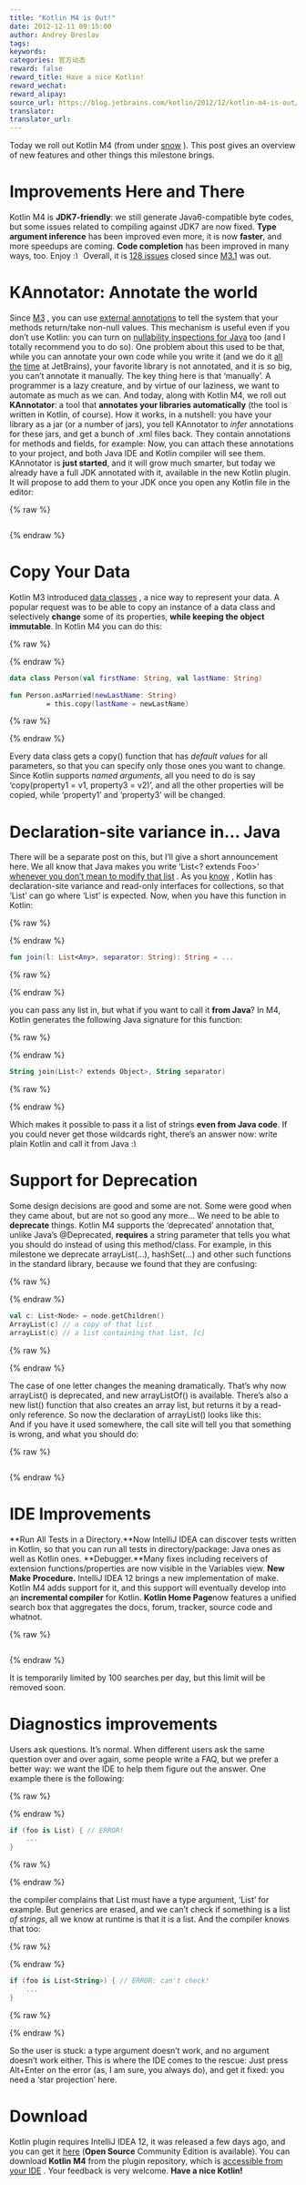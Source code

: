 ```yaml
---
title: "Kotlin M4 is Out!"
date: 2012-12-11 09:15:00
author: Andrey Breslav
tags:
keywords:
categories: 官方动态
reward: false
reward_title: Have a nice Kotlin!
reward_wechat:
reward_alipay:
source_url: https://blog.jetbrains.com/kotlin/2012/12/kotlin-m4-is-out/
translator:
translator_url:
---
```


Today we roll out Kotlin M4 (from under [snow](http://www.google.ru/imgres?um=1&hl=en&newwindow=1&sa=N&tbo=d&biw=1320&bih=1106&tbm=isch&tbnid=q5-uJPbVI3jRFM:&imgrefurl=http://mr-stroy.com/news/498/45&docid=hUulWRZZmtitkM&imgurl=http://mr-stroy.com/uploads/images/sneg-spb.jpg&w=784&h=500&ei=sG28UMayC4nZ4QT22IDYCw&zoom=1&iact=hc&vpx=4&vpy=288&dur=1347&hovh=179&hovw=281&tx=179&ty=150&sig=101271244132511519226&page=1&tbnh=139&tbnw=206&start=0&ndsp=36&ved=1t:429,r:6,s:0,i:102) ). This post gives an overview of new features and other things this milestone brings.<span id="more-731"></span>
# Improvements Here and There

Kotlin M4 is **JDK7-friendly**: we still generate Java6-compatible byte codes, but some issues related to compiling against JDK7 are now fixed.
**Type argument inference** has been improved even more, it is now **faster**, and more speedups are coming.
**Code completion** has been improved in many ways, too. Enjoy <img alt=":)" class="wp-smiley" data-recalc-dims="1" src="https://i2.wp.com/blog.jetbrains.com/kotlin/wp-includes/images/smilies/simple-smile.png?w=640&amp;ssl=1" style="height: 1em; max-height: 1em;"/>
Overall, it is [128 issues](http://youtrack.jetbrains.com/issues/KT?p=0&q=%23Resolved+resolved+date%3A+2012-10-11+..+2012-12-01&f=false) closed since [M3.1](http://blog.jetbrains.com/kotlin/2012/10/dogfooding-kotlin-and-m3-1/) was out.
# KAnnotator: Annotate the world

Since [M3](http://blog.jetbrains.com/kotlin/2012/09/kotlin-m3-is-out/) , you can use [external annotations](http://blog.jetbrains.com/kotlin/using-external-annotations/) to tell the system that your methods return/take non-null values. This mechanism is useful even if you don’t use Kotlin: you can turn on [nullability inspections for Java](http://www.jetbrains.com/idea/documentation/howto.html) too (and I totally recommend you to do so).
One problem about this used to be that, while you can annotate your own code while you write it (and we do it [all](https://github.com/JetBrains/kotlin/blob/master/compiler/frontend/src/org/jetbrains/jet/lang/types/TypeConstructor.java) [the](https://github.com/JetBrains/intellij-community/blob/master/platform/util/src/com/intellij/util/text/CharArrayUtil.java) [time](https://github.com/JetBrains/la-clojure/blob/master/src/org/jetbrains/plugins/clojure/utils/ClojureUtils.java) at JetBrains), your favorite library is not annotated, and it is so big, you can’t annotate it manually.
The key thing here is that ‘manually’. A programmer is a lazy creature, and by virtue of our laziness, we want to automate as much as we can. And today, along with Kotlin M4, we roll out **KAnnotator**: a tool that **annotates your libraries automatically** (the tool is written in Kotlin, of course).
How it works, in a nutshell: you have your library as a jar (or a number of jars), you tell KAnnotator to *infer* annotations for these jars, and get a bunch of .xml files back. They contain annotations for methods and fields, for example:
<img alt="" class="aligncenter size-full wp-image-740" data-recalc-dims="1" sizes="(max-width: 409px) 100vw, 409px" src="https://i0.wp.com/blog.jetbrains.com/kotlin/files/2012/12/annotations.xml_.png?resize=409%2C149&amp;ssl=1" srcset="https://i0.wp.com/blog.jetbrains.com/kotlin/files/2012/12/annotations.xml_.png?resize=300%2C109&amp;ssl=1 300w, https://i0.wp.com/blog.jetbrains.com/kotlin/files/2012/12/annotations.xml_.png?w=409&amp;ssl=1 409w"/>Now, you can attach these annotations to your project, and both Java IDE and Kotlin compiler will see them.
KAnnotator is **just started**, and it will grow much smarter, but today we already have a full JDK annotated with it, available in the new Kotlin plugin. It will propose to add them to your JDK once you open any Kotlin file in the editor:

{% raw %}
<p><a href="https://i0.wp.com/blog.jetbrains.com/kotlin/files/2012/12/JDK-annotations-1.png"><img alt="" class="aligncenter size-full wp-image-742" data-recalc-dims="1" sizes="(max-width: 610px) 100vw, 610px" src="https://i0.wp.com/blog.jetbrains.com/kotlin/files/2012/12/JDK-annotations-1.png?resize=610%2C53&amp;ssl=1" srcset="https://i0.wp.com/blog.jetbrains.com/kotlin/files/2012/12/JDK-annotations-1.png?resize=300%2C26&amp;ssl=1 300w, https://i0.wp.com/blog.jetbrains.com/kotlin/files/2012/12/JDK-annotations-1.png?w=610&amp;ssl=1 610w"/></a></p>
{% endraw %}

# Copy Your Data

Kotlin M3 introduced [data classes](http://blog.jetbrains.com/kotlin/2012/09/how-do-you-traverse-a-map/) , a nice way to represent your data. A popular request was to be able to copy an instance of a data class and selectively **change** some of its properties, **while keeping the object immutable**.
In Kotlin M4 you can do this:

{% raw %}
<p></p>
{% endraw %}

```kotlin
data class Person(val firstName: String, val lastName: String)
 
fun Person.asMarried(newLastName: String)
         = this.copy(lastName = newLastName)
```

{% raw %}
<p></p>
{% endraw %}

Every data class gets a copy() function that has *default values* for all parameters, so that you can specify only those ones you want to change. Since Kotlin supports *named arguments*, all you need to do is say ‘copy(property1 = v1, property3 = v2)’, and all the other properties will be copied, while ‘property1’ and ‘property3’ will be changed.
# Declaration-site variance in… Java

There will be a separate post on this, but I’ll give a short announcement here. We all know that Java makes you write ‘List<? extends Foo>’ [whenever you don’t mean to modify that list](http://www.eecs.qmul.ac.uk/~mmh/APD/bloch/generics.pdf) . As you [know](http://blog.jetbrains.com/kotlin/2012/09/kotlin-m3-is-out/) , Kotlin has declaration-site variance and read-only interfaces for collections, so that ‘List<String>’ can go where ‘List<Object>’ is expected. Now, when you have this function in Kotlin:

{% raw %}
<p></p>
{% endraw %}

```kotlin
fun join(l: List<Any>, separator: String): String = ...
```

{% raw %}
<p></p>
{% endraw %}

you can pass any list in, but what if you want to call it **from Java**?
In M4, Kotlin generates the following Java signature for this function:

{% raw %}
<p></p>
{% endraw %}

```kotlin
String join(List<? extends Object>, String separator)
```

{% raw %}
<p></p>
{% endraw %}

Which makes it possible to pass it a list of strings **even from Java code**.
If you could never get those wildcards right, there’s an answer now: write plain Kotlin and call it from Java <img alt=":)" class="wp-smiley" data-recalc-dims="1" src="https://i2.wp.com/blog.jetbrains.com/kotlin/wp-includes/images/smilies/simple-smile.png?w=640&amp;ssl=1" style="height: 1em; max-height: 1em;"/>
# Support for Deprecation

Some design decisions are good and some are not. Some were good when they came about, but are not so good any more… We need to be able to **deprecate** things. Kotlin M4 supports the ‘deprecated’ annotation that, unlike Java’s @Deprecated, **requires** a string parameter that tells you what you should do instead of using this method/class.
For example, in this milestone we deprecate arrayList(…), hashSet(…) and other such functions in the standard library, because we found that they are confusing:

{% raw %}
<p></p>
{% endraw %}

```kotlin
val c: List<Node> = node.getChildren()
ArrayList(c) // a copy of that list
arrayList(c) // a list containing that list, [c]
```

{% raw %}
<p></p>
{% endraw %}

The case of one letter changes the meaning dramatically. That’s why now arrayList() is deprecated, and new arrayListOf() is available. There’s also a new list() function that also creates an array list, but returns it by a read-only reference. So now the declaration of arrayList() looks like this:
<img alt="" class="aligncenter size-full wp-image-773" data-recalc-dims="1" sizes="(max-width: 564px) 100vw, 564px" src="https://i1.wp.com/blog.jetbrains.com/kotlin/files/2012/12/arrayList-1.png?resize=564%2C42&amp;ssl=1" srcset="https://i1.wp.com/blog.jetbrains.com/kotlin/files/2012/12/arrayList-1.png?resize=300%2C22&amp;ssl=1 300w, https://i1.wp.com/blog.jetbrains.com/kotlin/files/2012/12/arrayList-1.png?w=564&amp;ssl=1 564w"/><br/>
And if you have it used somewhere, the call site will tell you that something is wrong, and what you should do:

{% raw %}
<p><a href="https://i0.wp.com/blog.jetbrains.com/kotlin/files/2012/12/deprecated.png"><img alt="" class="aligncenter size-full wp-image-745" data-recalc-dims="1" sizes="(max-width: 617px) 100vw, 617px" src="https://i0.wp.com/blog.jetbrains.com/kotlin/files/2012/12/deprecated.png?resize=617%2C79&amp;ssl=1" srcset="https://i0.wp.com/blog.jetbrains.com/kotlin/files/2012/12/deprecated.png?resize=300%2C38&amp;ssl=1 300w, https://i0.wp.com/blog.jetbrains.com/kotlin/files/2012/12/deprecated.png?w=617&amp;ssl=1 617w"/></a></p>
{% endraw %}

# IDE Improvements

**Run All Tests in a Directory.**Now IntelliJ IDEA can discover tests written in Kotlin, so that you can run all tests in directory/package: Java ones as well as Kotlin ones.
**Debugger.**Many fixes including receivers of extension functions/properties are now visible in the Variables view.
**New Make Procedure.** IntelliJ IDEA 12 brings a new implementation of make. Kotlin M4 adds support for it, and this support will eventually develop into an **incremental compiler** for Kotlin.
**Kotlin Home Page**now features a unified search box that aggregates the docs, forum, tracker, source code and whatnot.

{% raw %}
<p><a href="https://i0.wp.com/blog.jetbrains.com/kotlin/files/2012/12/Search.png"><img alt="" class="aligncenter size-full wp-image-747" data-recalc-dims="1" sizes="(max-width: 690px) 100vw, 690px" src="https://i0.wp.com/blog.jetbrains.com/kotlin/files/2012/12/Search.png?resize=640%2C318&amp;ssl=1" srcset="https://i0.wp.com/blog.jetbrains.com/kotlin/files/2012/12/Search.png?resize=300%2C149&amp;ssl=1 300w, https://i0.wp.com/blog.jetbrains.com/kotlin/files/2012/12/Search.png?w=690&amp;ssl=1 690w"/></a></p>
{% endraw %}

It is temporarily limited by 100 searches per day, but this limit will be removed soon.
# Diagnostics improvements

Users ask questions. It’s normal. When different users ask the same question over and over again, some people write a FAQ, but we prefer a better way: we want the IDE to help them figure out the answer. One example there is the following:

{% raw %}
<p></p>
{% endraw %}

```kotlin
if (foo is List) { // ERROR!
    ...
}
```

{% raw %}
<p></p>
{% endraw %}

the compiler complains that List must have a type argument, ‘List<String>’ for example. But generics are erased, and we can’t check if something is a list *of strings*, all we know at runtime is that it is a list. And the compiler knows that too:

{% raw %}
<p></p>
{% endraw %}

```kotlin
if (foo is List<String>) { // ERROR: can't check!
    ...
}
```

{% raw %}
<p></p>
{% endraw %}

So the user is stuck: a type argument doesn’t work, and no argument doesn’t work either. This is where the IDE comes to the rescue:
<img alt="" class="aligncenter size-full wp-image-746" data-recalc-dims="1" src="https://i2.wp.com/blog.jetbrains.com/kotlin/files/2012/12/QuickFix.png?resize=190%2C96&amp;ssl=1"/>Just press Alt+Enter on the error (as, I am sure, you always do), and get it fixed: you need a ‘star projection’ here.
# Download

Kotlin plugin requires IntelliJ IDEA 12, it was released a few days ago, and you can get it [here](http://www.jetbrains.com/idea/download/index.html) (**Open Source** Community Edition is available). You can download **Kotlin M4** from the plugin repository, which is [accessible from your IDE](http://www.jetbrains.com/idea/plugins/index.html) .
Your feedback is very welcome. **Have a nice Kotlin!**
